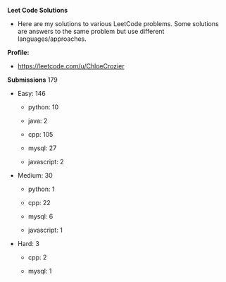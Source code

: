**Leet Code Solutions**

- Here are my solutions to various LeetCode problems. Some solutions are answers to the same problem but use different languages/approaches.

**Profile:**

- https://leetcode.com/u/ChloeCrozier


**Submissions** 179
- Easy: 146

  -  python: 10

  -  java: 2

  -  cpp: 105

  -  mysql: 27

  -  javascript: 2


- Medium: 30

  -  python: 1

  -  cpp: 22

  -  mysql: 6

  -  javascript: 1


- Hard: 3

  -  cpp: 2

  -  mysql: 1